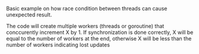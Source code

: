 Basic example on how race condition between threads can cause unexpected result. 

The code will create multiple workers (threads or goroutine) that conccurently increment X by 1. If synchronization is done correctly, X will be equal to the number of workers at the end, otherwise X will be less than the number of workers indicating lost updates
